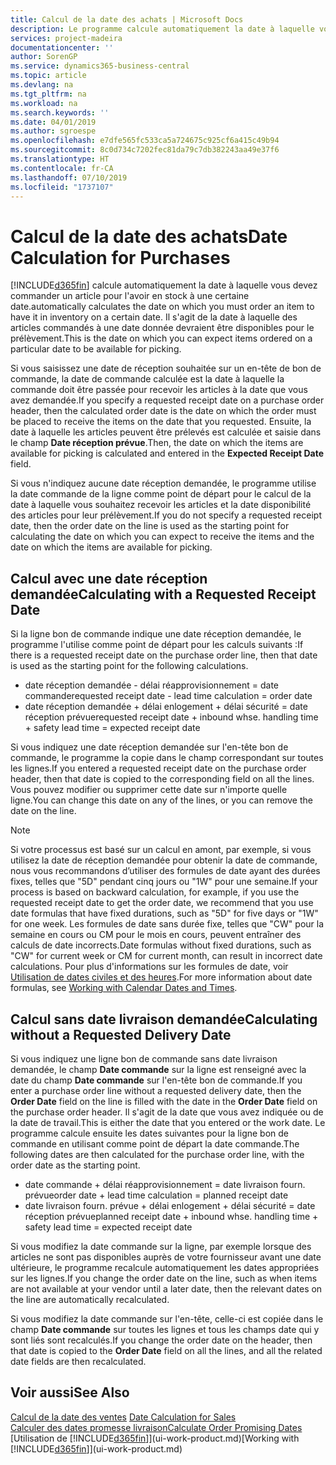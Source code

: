 ```yaml
---
title: Calcul de la date des achats | Microsoft Docs
description: Le programme calcule automatiquement la date à laquelle vous devez commander un article pour l'avoir en inventaire à une certaine date. Il s'agit de la date à laquelle des articles commandés à une date donnée devraient être disponibles pour le prélèvement.
services: project-madeira
documentationcenter: ''
author: SorenGP
ms.service: dynamics365-business-central
ms.topic: article
ms.devlang: na
ms.tgt_pltfrm: na
ms.workload: na
ms.search.keywords: ''
ms.date: 04/01/2019
ms.author: sgroespe
ms.openlocfilehash: e7dfe565fc533ca5a724675c925cf6a415c49b94
ms.sourcegitcommit: 8c0d734c7202fec81da79c7db382243aa49e37f6
ms.translationtype: HT
ms.contentlocale: fr-CA
ms.lasthandoff: 07/10/2019
ms.locfileid: "1737107"
---
```

# <a name="date-calculation-for-purchases"></a><span data-ttu-id="b16aa-104">Calcul de la date des achats</span><span class="sxs-lookup"><span data-stu-id="b16aa-104">Date Calculation for Purchases</span></span>
[!INCLUDE[d365fin](includes/d365fin_md.md)] <span data-ttu-id="b16aa-105">calcule automatiquement la date à laquelle vous devez commander un article pour l'avoir en stock à une certaine date.</span><span class="sxs-lookup"><span data-stu-id="b16aa-105">automatically calculates the date on which you must order an item to have it in inventory on a certain date.</span></span> <span data-ttu-id="b16aa-106">Il s'agit de la date à laquelle des articles commandés à une date donnée devraient être disponibles pour le prélèvement.</span><span class="sxs-lookup"><span data-stu-id="b16aa-106">This is the date on which you can expect items ordered on a particular date to be available for picking.</span></span>  

<span data-ttu-id="b16aa-107">Si vous saisissez une date de réception souhaitée sur un en-tête de bon de commande, la date de commande calculée est la date à laquelle la commande doit être passée pour recevoir les articles à la date que vous avez demandée.</span><span class="sxs-lookup"><span data-stu-id="b16aa-107">If you specify a requested receipt date on a purchase order header, then the calculated order date is the date on which the order must be placed to receive the items on the date that you requested.</span></span> <span data-ttu-id="b16aa-108">Ensuite, la date à laquelle les articles peuvent être prélevés est calculée et saisie dans le champ **Date réception prévue**.</span><span class="sxs-lookup"><span data-stu-id="b16aa-108">Then, the date on which the items are available for picking is calculated and entered in the **Expected Receipt Date** field.</span></span>  

<span data-ttu-id="b16aa-109">Si vous n'indiquez aucune date réception demandée, le programme utilise la date commande de la ligne comme point de départ pour le calcul de la date à laquelle vous souhaitez recevoir les articles et la date disponibilité des articles pour leur prélèvement.</span><span class="sxs-lookup"><span data-stu-id="b16aa-109">If you do not specify a requested receipt date, then the order date on the line is used as the starting point for calculating the date on which you can expect to receive the items and the date on which the items are available for picking.</span></span>  

## <a name="calculating-with-a-requested-receipt-date"></a><span data-ttu-id="b16aa-110">Calcul avec une date réception demandée</span><span class="sxs-lookup"><span data-stu-id="b16aa-110">Calculating with a Requested Receipt Date</span></span>  
<span data-ttu-id="b16aa-111">Si la ligne bon de commande indique une date réception demandée, le programme l'utilise comme point de départ pour les calculs suivants :</span><span class="sxs-lookup"><span data-stu-id="b16aa-111">If there is a requested receipt date on the purchase order line, then that date is used as the starting point for the following calculations.</span></span>  

- <span data-ttu-id="b16aa-112">date réception demandée - délai réapprovisionnement = date commande</span><span class="sxs-lookup"><span data-stu-id="b16aa-112">requested receipt date - lead time calculation = order date</span></span>  
- <span data-ttu-id="b16aa-113">date réception demandée + délai enlogement + délai sécurité = date réception prévue</span><span class="sxs-lookup"><span data-stu-id="b16aa-113">requested receipt date + inbound whse. handling time + safety lead time = expected receipt date</span></span>  

<span data-ttu-id="b16aa-114">Si vous indiquez une date réception demandée sur l'en-tête bon de commande, le programme la copie dans le champ correspondant sur toutes les lignes.</span><span class="sxs-lookup"><span data-stu-id="b16aa-114">If you entered a requested receipt date on the purchase order header, then that date is copied to the corresponding field on all the lines.</span></span> <span data-ttu-id="b16aa-115">Vous pouvez modifier ou supprimer cette date sur n'importe quelle ligne.</span><span class="sxs-lookup"><span data-stu-id="b16aa-115">You can change this date on any of the lines, or you can remove the date on the line.</span></span>  

> [!Note]
> <span data-ttu-id="b16aa-116">Si votre processus est basé sur un calcul en amont, par exemple, si vous utilisez la date de réception demandée pour obtenir la date de commande, nous vous recommandons d’utiliser des formules de date ayant des durées fixes, telles que "5D" pendant cinq jours ou "1W" pour une semaine.</span><span class="sxs-lookup"><span data-stu-id="b16aa-116">If your process is based on backward calculation, for example, if you use the requested receipt date to get the order date, we recommend that you use date formulas that have fixed durations, such as "5D" for five days or "1W" for one week.</span></span> <span data-ttu-id="b16aa-117">Les formules de date sans durée fixe, telles que "CW" pour la semaine en cours ou CM pour le mois en cours, peuvent entraîner des calculs de date incorrects.</span><span class="sxs-lookup"><span data-stu-id="b16aa-117">Date formulas without fixed durations, such as "CW" for current week or CM for current month, can result in incorrect date calculations.</span></span> <span data-ttu-id="b16aa-118">Pour plus d'informations sur les formules de date, voir [Utilisation de dates civiles et des heures](ui-enter-date-ranges.md).</span><span class="sxs-lookup"><span data-stu-id="b16aa-118">For more information about date formulas, see [Working with Calendar Dates and Times](ui-enter-date-ranges.md).</span></span>

## <a name="calculating-without-a-requested-delivery-date"></a><span data-ttu-id="b16aa-119">Calcul sans date livraison demandée</span><span class="sxs-lookup"><span data-stu-id="b16aa-119">Calculating without a Requested Delivery Date</span></span>  
<span data-ttu-id="b16aa-120">Si vous indiquez une ligne bon de commande sans date livraison demandée, le champ **Date commande** sur la ligne est renseigné avec la date du champ **Date commande** sur l'en\-tête bon de commande.</span><span class="sxs-lookup"><span data-stu-id="b16aa-120">If you enter a purchase order line without a requested delivery date, then the **Order Date** field on the line is filled with the date in the **Order Date** field on the purchase order header.</span></span> <span data-ttu-id="b16aa-121">Il s'agit de la date que vous avez indiquée ou de la date de travail.</span><span class="sxs-lookup"><span data-stu-id="b16aa-121">This is either the date that you entered or the work date.</span></span> <span data-ttu-id="b16aa-122">Le programme calcule ensuite les dates suivantes pour la ligne bon de commande en utilisant comme point de départ la date commande.</span><span class="sxs-lookup"><span data-stu-id="b16aa-122">The following dates are then calculated for the purchase order line, with the order date as the starting point.</span></span>  

- <span data-ttu-id="b16aa-123">date commande + délai réapprovisionnement = date livraison fourn. prévue</span><span class="sxs-lookup"><span data-stu-id="b16aa-123">order date + lead time calculation = planned receipt date</span></span>  
- <span data-ttu-id="b16aa-124">date livraison fourn. prévue + délai enlogement + délai sécurité = date réception prévue</span><span class="sxs-lookup"><span data-stu-id="b16aa-124">planned receipt date + inbound whse. handling time + safety lead time = expected receipt date</span></span>  

<span data-ttu-id="b16aa-125">Si vous modifiez la date commande sur la ligne, par exemple lorsque des articles ne sont pas disponibles auprès de votre fournisseur avant une date ultérieure, le programme recalcule automatiquement les dates appropriées sur les lignes.</span><span class="sxs-lookup"><span data-stu-id="b16aa-125">If you change the order date on the line, such as when items are not available at your vendor until a later date, then the relevant dates on the line are automatically recalculated.</span></span>  

<span data-ttu-id="b16aa-126">Si vous modifiez la date commande sur l'en\-tête, celle\-ci est copiée dans le champ **Date commande** sur toutes les lignes et tous les champs date qui y sont liés sont recalculés.</span><span class="sxs-lookup"><span data-stu-id="b16aa-126">If you change the order date on the header, then that date is copied to the **Order Date** field on all the lines, and all the related date fields are then recalculated.</span></span>  

## <a name="see-also"></a><span data-ttu-id="b16aa-127">Voir aussi</span><span class="sxs-lookup"><span data-stu-id="b16aa-127">See Also</span></span>  
 <span data-ttu-id="b16aa-128">[Calcul de la date des ventes](sales-date-calculation-for-sales.md) </span><span class="sxs-lookup"><span data-stu-id="b16aa-128">[Date Calculation for Sales](sales-date-calculation-for-sales.md) </span></span>  
 [<span data-ttu-id="b16aa-129">Calculer des dates promesse livraison</span><span class="sxs-lookup"><span data-stu-id="b16aa-129">Calculate Order Promising Dates</span></span>](sales-how-to-calculate-order-promising-dates.md)  
 <span data-ttu-id="b16aa-130">[Utilisation de [!INCLUDE[d365fin](includes/d365fin_md.md)]](ui-work-product.md)</span><span class="sxs-lookup"><span data-stu-id="b16aa-130">[Working with [!INCLUDE[d365fin](includes/d365fin_md.md)]](ui-work-product.md)</span></span>

